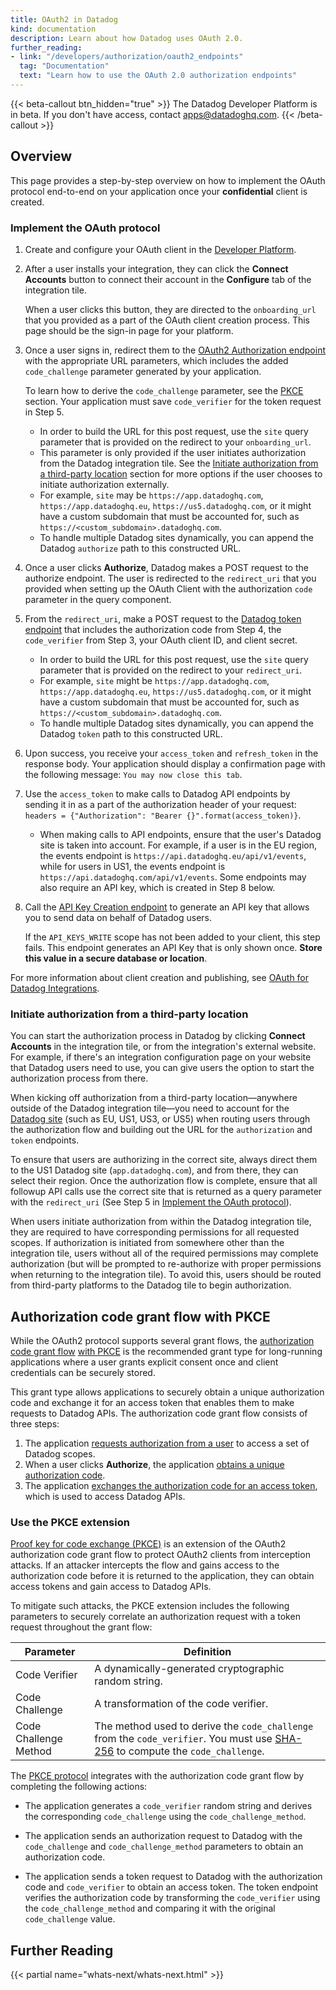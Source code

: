```yaml
---
title: OAuth2 in Datadog
kind: documentation
description: Learn about how Datadog uses OAuth 2.0.
further_reading:
- link: "/developers/authorization/oauth2_endpoints"
  tag: "Documentation"
  text: "Learn how to use the OAuth 2.0 authorization endpoints"
---
```


{{< beta-callout btn_hidden="true" >}}
  The Datadog Developer Platform is in beta. If you don't have access, contact apps@datadoghq.com.
{{< /beta-callout >}} 

## Overview

This page provides a step-by-step overview on how to implement the OAuth protocol end-to-end on your application once your **confidential** client is created. 

### Implement the OAuth protocol

1. Create and configure your OAuth client in the [Developer Platform][16]. 

2. After a user installs your integration, they can click the **Connect Accounts** button to connect their account in the **Configure** tab of the integration tile. 

   When a user clicks this button, they are directed to the `onboarding_url` that you provided as a part of the OAuth client creation process. This page should be the sign-in page for your platform.

3. Once a user signs in, redirect them to the [OAuth2 Authorization endpoint][6] with the appropriate URL parameters, which includes the added `code_challenge` parameter generated by your application.

   To learn how to derive the `code_challenge` parameter, see the [PKCE](#authorization-code-grant-flow-with-pkce) section. Your application must save `code_verifier` for the token request in Step 5.

   - In order to build the URL for this post request, use the `site` query parameter that is provided on the redirect to your `onboarding_url`. 
   - This parameter is only provided if the user initiates authorization from the Datadog integration tile. See the [Initiate authorization from a third-party location](#Initiate-authorization-from-a-third-party-location) section for more options if the user chooses to initiate authorization externally.  
   - For example, `site` may be `https://app.datadoghq.com`, `https://app.datadoghq.eu`, `https://us5.datadoghq.com`, or it might have a custom subdomain that must be accounted for, such as `https://<custom_subdomain>.datadoghq.com`. 
   - To handle multiple Datadog sites dynamically, you can append the Datadog `authorize` path to this constructed URL.

4. Once a user clicks **Authorize**, Datadog makes a POST request to the authorize endpoint. The user is redirected to the `redirect_uri` that you provided when setting up the OAuth Client with the authorization `code` parameter in the query component.

5. From the `redirect_uri`, make a POST request to the [Datadog token endpoint][10] that includes the authorization code from Step 4, the `code_verifier` from Step 3, your OAuth client ID, and client secret.

   - In order to build the URL for this post request, use the `site` query parameter that is provided on the redirect to your `redirect_uri`. 
   - For example, `site` might be `https://app.datadoghq.com`, `https://app.datadoghq.eu`, `https://us5.datadoghq.com`, or it might have a custom subdomain that must be accounted for, such as `https://<custom_subdomain>.datadoghq.com`. 
   - To handle multiple Datadog sites dynamically, you can append the Datadog `token` path to this constructed URL.

6. Upon success, you receive your `access_token` and `refresh_token` in the response body. Your application should display a confirmation page with the following message: `You may now close this tab`.

7. Use the `access_token` to make calls to Datadog API endpoints by sending it in as a part of the authorization header of your request: ```headers = {"Authorization": "Bearer {}".format(access_token)}```.
    - When making calls to API endpoints, ensure that the user's Datadog site is taken into account. For example, if a user is in the EU region, the events endpoint is `https://api.datadoghq.eu/api/v1/events`, while for users in US1, the events endpoint is `https://api.datadoghq.com/api/v1/events`. Some endpoints may also require an API key, which is created in Step 8 below. 

8. Call the [API Key Creation endpoint][7] to generate an API key that allows you to send data on behalf of Datadog users.

   If the `API_KEYS_WRITE` scope has not been added to your client, this step fails. This endpoint generates an API Key that is only shown once. **Store this value in a secure database or location**. 

For more information about client creation and publishing, see [OAuth for Datadog Integrations][5].

### Initiate authorization from a third-party location 

You can start the authorization process in Datadog by clicking **Connect Accounts** in the integration tile, or from the integration's external website. For example, if there's an integration configuration page on your website that Datadog users need to use, you can give users the option to start the authorization process from there.

When kicking off authorization from a third-party location—anywhere outside of the Datadog integration tile—you need to account for the [Datadog site][17] (such as EU, US1, US3, or US5) when routing users through the authorization flow and building out the URL for the `authorization` and `token` endpoints. 

To ensure that users are authorizing in the correct site, always direct them to the US1 Datadog site (`app.datadoghq.com`), and from there, they can select their region. Once the authorization flow is complete, ensure that all followup API calls use the correct site that is returned as a query parameter with the `redirect_uri` (See Step 5 in [Implement the OAuth protocol](#Implement-the-oauth-protocol)).

When users initiate authorization from within the Datadog integration tile, they are required to have corresponding permissions for all requested scopes. If authorization is initiated from somewhere other than the integration tile, users without all of the required permissions may complete authorization (but will be prompted to re-authorize with proper permissions when returning to the integration tile). To avoid this, users should be routed from third-party platforms to the Datadog tile to begin authorization. 

## Authorization code grant flow with PKCE

While the OAuth2 protocol supports several grant flows, the [authorization code grant flow][8] [with PKCE](#authorization-code-grant-flow-with-pkce) is the recommended grant type for long-running applications where a user grants explicit consent once and client credentials can be securely stored. 

This grant type allows applications to securely obtain a unique authorization code and exchange it for an access token that enables them to make requests to Datadog APIs. The authorization code grant flow consists of three steps:

1. The application [requests authorization from a user][6] to access a set of Datadog scopes.
2. When a user clicks **Authorize**, the application [obtains a unique authorization code][12].
3. The application [exchanges the authorization code for an access token][10], which is used to access Datadog APIs.

### Use the PKCE extension

[Proof key for code exchange (PKCE)][11] is an extension of the OAuth2 authorization code grant flow to protect OAuth2 clients from interception attacks. If an attacker intercepts the flow and gains access to the authorization code before it is returned to the application, they can obtain access tokens and gain access to Datadog APIs.

To mitigate such attacks, the PKCE extension includes the following parameters to securely correlate an authorization request with a token request throughout the grant flow: 

| Parameter             | Definition                                                                                                                           |
|-----------------------|--------------------------------------------------------------------------------------------------------------------------------------|
| Code Verifier         | A dynamically-generated cryptographic random string.                                                                                 |
| Code Challenge        | A transformation of the code verifier.                                                                                               |
| Code Challenge Method | The method used to derive the `code_challenge` from the `code_verifier`. You must use [SHA-256][16] to compute the `code_challenge`. |

The [PKCE protocol][11] integrates with the authorization code grant flow by completing the following actions:

- The application generates a `code_verifier` random string and derives the corresponding `code_challenge` using the `code_challenge_method`.

- The application sends an authorization request to Datadog with the `code_challenge` and `code_challenge_method` parameters to obtain an authorization code.

- The application sends a token request to Datadog with the authorization code and `code_verifier` to obtain an access token. The token endpoint verifies the authorization code by transforming the `code_verifier` using the `code_challenge_method` and comparing it with the original `code_challenge` value.

## Further Reading

{{< partial name="whats-next/whats-next.html" >}}

[1]: https://datatracker.ietf.org/doc/html/rfc6749
[2]: /api/latest/scopes/
[3]: /developers/datadog_apps/#oauth-api-access
[4]: https://datatracker.ietf.org/doc/html/rfc6749#section-3.2.1
[5]: /developers/integrations/oauth_for_data_integrations
[6]: /developers/authorization/oauth2_endpoints/?tab=authorizationendpoints#request-authorization-from-a-user
[7]: /developers/authorization/oauth2_endpoints/?tab=apikeycreationendpoints#create-an-api-key-on-behalf-of-a-user
[8]: https://tools.ietf.org/html/rfc6749#section-4.1
[9]: /developers/authorization/oauth2_endpoints/?tab=authorizationendpoints#obtain-an-authorization-code
[10]: /developers/authorization/oauth2_endpoints/?tab=tokenendpoints#exchange-authorization-code-for-access-token
[11]: https://datatracker.ietf.org/doc/html/rfc7636
[12]: https://datatracker.ietf.org/doc/html/rfc7636#section-4.1
[13]: https://datatracker.ietf.org/doc/html/rfc7636#section-4.2
[14]: https://datatracker.ietf.org/doc/html/rfc7636#section-4.3
[15]: https://datatracker.ietf.org/doc/html/rfc6234#section-4.1
[16]: https://app.datadoghq.com/apps
[17]: /getting_started/site/

